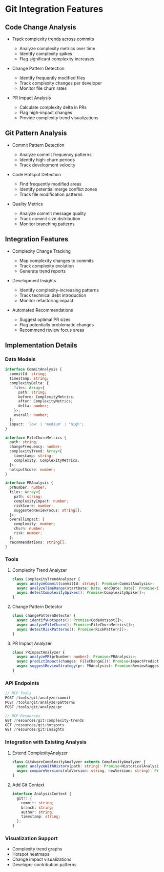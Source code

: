 # Git Integration Features

## Code Change Analysis
- Track complexity trends across commits
  * Analyze complexity metrics over time
  * Identify complexity spikes
  * Flag significant complexity increases

- Change Pattern Detection
  * Identify frequently modified files
  * Track complexity changes per developer
  * Monitor file churn rates

- PR Impact Analysis
  * Calculate complexity delta in PRs
  * Flag high-impact changes
  * Provide complexity trend visualizations

## Git Pattern Analysis
- Commit Pattern Detection
  * Analyze commit frequency patterns
  * Identify high-churn periods
  * Track development velocity

- Code Hotspot Detection
  * Find frequently modified areas
  * Identify potential merge conflict zones
  * Track file modification patterns

- Quality Metrics
  * Analyze commit message quality
  * Track commit size distribution
  * Monitor branching patterns

## Integration Features
- Complexity Change Tracking
  * Map complexity changes to commits
  * Track complexity evolution
  * Generate trend reports

- Development Insights
  * Identify complexity-increasing patterns
  * Track technical debt introduction
  * Monitor refactoring impact

- Automated Recommendations
  * Suggest optimal PR sizes
  * Flag potentially problematic changes
  * Recommend review focus areas

## Implementation Details

### Data Models
```typescript
interface CommitAnalysis {
  commitId: string;
  timestamp: string;
  complexityDelta: {
    files: Array<{
      path: string;
      before: ComplexityMetrics;
      after: ComplexityMetrics;
      delta: number;
    }>;
    overall: number;
  };
  impact: 'low' | 'medium' | 'high';
}

interface FileChurnMetrics {
  path: string;
  changeFrequency: number;
  complexityTrend: Array<{
    timestamp: string;
    complexity: ComplexityMetrics;
  }>;
  hotspotScore: number;
}

interface PRAnalysis {
  prNumber: number;
  files: Array<{
    path: string;
    complexityImpact: number;
    riskScore: number;
    suggestedReviewFocus: string[];
  }>;
  overallImpact: {
    complexity: number;
    churn: number;
    risk: number;
  };
  recommendations: string[];
}
```

### Tools
1. Complexity Trend Analyzer
   ```typescript
   class ComplexityTrendAnalyzer {
     async analyzeCommit(commitId: string): Promise<CommitAnalysis>;
     async analyzeTimeRange(startDate: Date, endDate: Date): Promise<ComplexityTrend>;
     async detectComplexitySpikes(): Promise<ComplexitySpike[]>;
   }
   ```

2. Change Pattern Detector
   ```typescript
   class ChangePatternDetector {
     async identifyHotspots(): Promise<CodeHotspot[]>;
     async analyzeFileChurn(): Promise<FileChurnMetrics[]>;
     async detectRiskPatterns(): Promise<RiskPattern[]>;
   }
   ```

3. PR Impact Analyzer
   ```typescript
   class PRImpactAnalyzer {
     async analyzePR(prNumber: number): Promise<PRAnalysis>;
     async predictImpact(changes: FileChange[]): Promise<ImpactPrediction>;
     async suggestReviewStrategy(pr: PRAnalysis): Promise<ReviewSuggestion>;
   }
   ```

### API Endpoints
```typescript
// MCP Tools
POST /tools/git/analyze/commit
POST /tools/git/analyze/patterns
POST /tools/git/analyze/pr

// MCP Resources
GET /resources/git/complexity-trends
GET /resources/git/hotspots
GET /resources/git/insights
```

### Integration with Existing Analysis
1. Extend ComplexityAnalyzer
   ```typescript
   class GitAwareComplexityAnalyzer extends ComplexityAnalyzer {
     async analyzeWithHistory(path: string): Promise<HistoricalAnalysis>;
     async compareVersions(oldVersion: string, newVersion: string): Promise<VersionDiff>;
   }
   ```

2. Add Git Context
   ```typescript
   interface AnalysisContext {
     git?: {
       commit: string;
       branch: string;
       author: string;
       timestamp: string;
     };
   }
   ```

### Visualization Support
- Complexity trend graphs
- Hotspot heatmaps
- Change impact visualizations
- Developer contribution patterns
